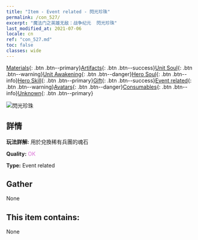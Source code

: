 ```yaml
---
title: "Item - Event related - 閃光珍珠"
permalink: /con_527/
excerpt: "魔法门之英雄无敌：战争纪元  閃光珍珠"
last_modified_at: 2021-07-06
locale: cn
ref: "con_527.md"
toc: false
classes: wide
---
```

 [Materials](/ItemsCN/){: .btn .btn--primary}[Artifacts](/ItemsCN/Artifacts/){: .btn .btn--success}[Unit Soul](/ItemsCN/UnitSoul/){: .btn .btn--warning}[Unit Awakening](/ItemsCN/UnitAwakening/){: .btn .btn--danger}[Hero Soul](/ItemsCN/HeroSoul/){: .btn .btn--info}[Hero Skill](/ItemsCN/HeroSkill/){: .btn .btn--primary}[Gift](/ItemsCN/Gift/){: .btn .btn--success}[Event related](/ItemsCN/Events/){: .btn .btn--warning}[Avatars](/ItemsCN/Avatars/){: .btn .btn--danger}[Consumables](/ItemsCN/Consumables/){: .btn .btn--info}[Unknown](/ItemsCN/Unknown/){: .btn .btn--primary}

 ![閃光珍珠](/images/t/i_10013.png)

## 詳情
 **玩法詳解:** 用於兌換稀有兵團的魂石

 **Quality:** <span style="color: #DA70D6">OK</span>

 **Type:** Event related

## Gather

  None

## This item contains:

  None

